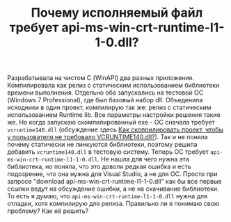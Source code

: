 ﻿---
title: "Почему исполняемый файл требует api-ms-win-crt-runtime-l1-1-0.dll?"
se.owner.user_id: 292257
se.owner.display_name: "J. Huxley"
se.owner.link: "https://ru.stackoverflow.com/users/292257/j-huxley"
se.link: "https://ru.stackoverflow.com/questions/853885/%d0%9f%d0%be%d1%87%d0%b5%d0%bc%d1%83-%d0%b8%d1%81%d0%bf%d0%be%d0%bb%d0%bd%d1%8f%d0%b5%d0%bc%d1%8b%d0%b9-%d1%84%d0%b0%d0%b9%d0%bb-%d1%82%d1%80%d0%b5%d0%b1%d1%83%d0%b5%d1%82-api-ms-win-crt-runtime-l1-1-0-dll"
se.question_id: 853885
se.post_type: question
se.score: 2
---
<p>Разрабатывала на чистом С (WinAPI) два разных приложения. Компилировала как релиз с статическим использованием библиотеки времени выполнения. Отдельно оба запускались на тестовой ОС (Windows 7 Professional), где был базовый набор dll. Объеденила исходники в один проект, компилирую так же: релиз с статическим использованием Runtime lib. Все параметры настройки решения такие же. Но когда запускаю скомпилированный exe - ОС сначала требует <code>vcruntime140.dll</code> (обсуждение здесь <a href="https://ru.stackoverflow.com/questions/844473/%d0%9a%d0%b0%d0%ba-%d1%81%d0%ba%d0%be%d0%bf%d1%80%d0%b8%d0%bb%d0%b8%d1%80%d0%be%d0%b2%d0%b0%d1%82%d1%8c-%d0%bf%d1%80%d0%be%d0%b5%d0%ba%d1%82-%d1%87%d1%82%d0%be%d0%b1%d1%8b-%d1%83-%d0%bf%d0%be%d0%bb%d1%8c%d0%b7%d0%be%d0%b2%d0%b0%d1%82%d0%b5%d0%bb%d1%8f-%d0%bd%d0%b5-%d1%82%d1%80%d0%b5%d0%b1%d0%be%d0%b2%d0%b0%d0%bb%d0%be-vcruntime140-dll/844502?noredirect=1#comment1356350_844502">Как скоприлировать проект, чтобы у пользователя не требовало VCRUNTIME140.dll?</a>). Так и не поняла почему статически не линкуются библиотеки, поэтому решила добавить <code>vcruntime140.dll</code> в тестовую систему. Теперь ОС требует <code>api-ms-win-crt-runtime-l1-1-0.dll</code>. Не нашла для чего нужна эта библиотека, но поняла, что это доволи редкая ошибка и есть подозрение, что она нужна для Visual Studio, а не для ОС. Просто при запросе "download api-ms-win-crt-runtime-l1-1-0.dll" как бы все первые ссылки ведут на обсуждение ошибки, а не на скачивание библиотеки. То есть я думаю, что <code>api-ms-win-crt-runtime-l1-1-0.dll</code> нужна для отладки, хотя компилирую для релиза. Правильно ли я понимаю свою проблему? Как её решить?</p>
